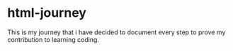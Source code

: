 # html-journey
This is my journey that i have decided to document every step to prove my contribution to learning coding. 
